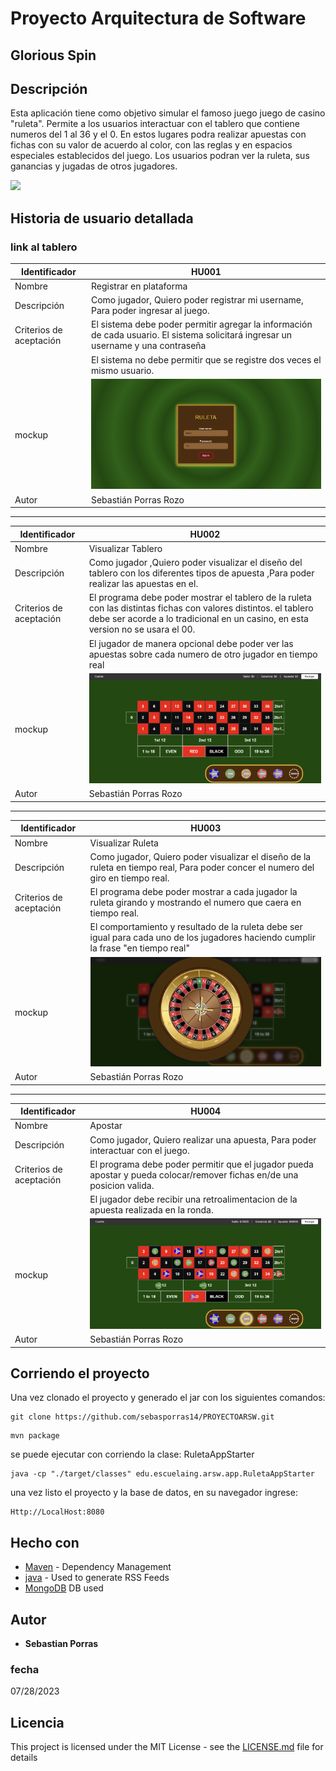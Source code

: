 # Proyecto Arquitectura de Software

## Glorious Spin
## Descripción
Esta aplicación tiene como objetivo simular el famoso juego juego de casino "ruleta". Permite a los usuarios interactuar con el tablero que contiene numeros del 1 al 36 y el 0. En estos lugares podra realizar apuestas con fichas con su valor de acuerdo al color, con las reglas y en espacios especiales establecidos del juego. Los usuarios podran ver la ruleta, sus ganancias y jugadas de otros jugadores.

![](https://stonkstutors.com/wp-content/uploads/2022/04/7-mejores-juegos-de-ruleta-para-Android-e-iOS.SIN_.jpg)
## Historia de usuario detallada

### link al tablero

| Identificador           | HU001                   | 
|-------------------------|--------------------------------| 
| Nombre                  |Registrar en plataforma                   | 
| Descripción             | Como jugador, Quiero poder registrar mi username, Para poder ingresar al juego.              | 
| Criterios de aceptación | El sistema debe poder permitir agregar la información de cada usuario. El sistema solicitará ingresar un username y una contraseña  | 
|                         |El sistema no debe permitir que se registre dos veces el mismo usuario.| 
| mockup| ![login](https://github.com/sebasporras14/PROYECTOARSW/blob/master/images/login.png)|
| Autor                   | Sebastián Porras Rozo                       | 

----


| Identificador           | HU002                   | 
|-------------------------|--------------------------------| 
| Nombre                  | Visualizar Tablero                | 
| Descripción             | Como jugador ,Quiero poder visualizar el diseño del tablero con los diferentes tipos de apuesta ,Para poder realizar las apuestas en el.             | 
| Criterios de aceptación | El programa debe poder mostrar el tablero de la ruleta con las distintas fichas con valores distintos. el tablero debe ser acorde a lo tradicional en un casino, en esta version no se usara el 00.  | 
||El jugador de manera opcional debe poder ver las apuestas sobre cada numero de otro jugador en tiempo real|
| mockup| ![tablero](https://github.com/sebasporras14/PROYECTOARSW/blob/master/images/tablero.png) |
| Autor                   | Sebastián Porras Rozo                       | 

----

| Identificador           | HU003                    | 
|-------------------------|--------------------------------| 
| Nombre                  | Visualizar Ruleta                 | 
| Descripción             | Como jugador, Quiero poder visualizar el diseño de la ruleta en tiempo real, Para poder concer el numero del giro en tiempo real.             | 
| Criterios de aceptación | El programa debe poder mostrar a cada jugador la ruleta girando y mostrando el numero que caera en tiempo real.  | 
||El comportamiento y resultado de la ruleta debe ser igual para cada uno de los jugadores haciendo cumplir la frase "en tiempo real"|
| mockup| ![ruleta](https://github.com/sebasporras14/PROYECTOARSW/blob/master/images/ruleta.png)|
| Autor                   | Sebastián Porras Rozo                       | 

----

| Identificador           | HU004                   | 
|-------------------------|--------------------------------| 
| Nombre                  | Apostar                   | 
| Descripción             | Como jugador, Quiero realizar una apuesta, Para poder interactuar con el juego.              | 
| Criterios de aceptación | El programa debe poder permitir que el jugador pueda apostar y pueda colocar/remover fichas en/de una posicion valida.  | 
||El jugador debe recibir una retroalimentacion de la apuesta realizada en la ronda. |
| mockup| ![apuesta](https://github.com/sebasporras14/PROYECTOARSW/blob/master/images/apuesta.png)|
| Autor                   | Sebastián Porras Rozo                       | 

## Corriendo el proyecto

Una vez clonado el proyecto y generado el jar con los siguientes comandos:

~~~
git clone https://github.com/sebasporras14/PROYECTOARSW.git
~~~
~~~
mvn package
~~~

se puede ejecutar con corriendo la clase: RuletaAppStarter

~~~
java -cp "./target/classes" edu.escuelaing.arsw.app.RuletaAppStarter
~~~
una vez listo el proyecto y la base de datos, en su navegador ingrese:

~~~
Http://LocalHost:8080
~~~

## Hecho con
* [Maven](https://maven.apache.org/) - Dependency Management
* [java](https://rometools.github.io/rome/) - Used to generate RSS Feeds
* [MongoDB](https://api.mongodb.com/) DB used


## Autor

* **Sebastian Porras**

### fecha

07/28/2023 

## Licencia

This project is licensed under the MIT License - see the [LICENSE.md](LICENSE.md) file for details